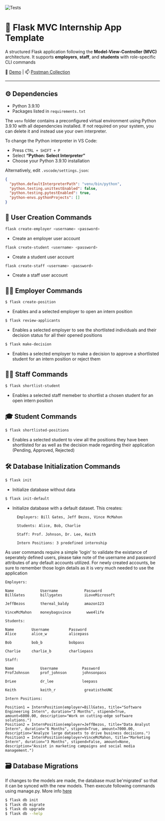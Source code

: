 ![Tests](https://github.com/uwidcit/flaskmvc/actions/workflows/dev.yml/badge.svg)

# 🧱 Flask MVC Internship App Template

A structured Flask application following the **Model-View-Controller (MVC)** architecture. It supports **employers**, **staff**, and **students** with role-specific CLI commands

🔗 [Demo](https://dcit-flaskmvc.herokuapp.com/) | 📫 [Postman Collection](https://documenter.getpostman.com/view/583570/2s83zcTnEJ)

---

## ⚙️ Dependencies

- Python 3.9.10
- Packages listed in `requirements.txt`

The `venv` folder contains a preconfigured virtual environment using Python 3.9.10 with all dependencies installed. If not required on your system, you can delete it and instead use your own interpreter.

To change the Python interpreter in VS Code:

- Press `CTRL + SHIFT + P`
- Select **“Python: Select Interpreter”**
- Choose your Python 3.9.10 installation

Alternatively, edit `.vscode/settings.json`:

```json
{
  "python.defaultInterpreterPath": "venv/bin/python",
  "python.testing.unittestEnabled": false,
  "python.testing.pytestEnabled": true,
  "python-envs.pythonProjects": []
}
```

## 👥 User Creation Commands

```bash
flask create-employer <username> <password>
```
- Create an employer user account

```bash
flask create-student <username> <password>
```
- Create a student user account

```bash
flask create-staff <username> <password>
```
- Create a staff user account

## 🧑‍💼 Employer Commands

```bash
$ flask create-position
```
- Enables and a selected employer to open an intern position

```bash
$ flask review-applicants
```
- Enables a selected employer to see the shortlisted individuals and their decision status for all their opened positions

```bash
$ flask make-decision
```
- Enables a selected employer to make a decision to approve a shortlisted student for an intern position or reject them

## 🧑‍🏫 Staff Commands

```bash
$ flask shortlist-student
```
- Enables a selected staff memeber to shortlist a chosen student for an open intern position

## 🎓 Student Commands

```bash
$ flask shortlisted-positions
```
- Enables a selected student to view all the positions they have been shortlisted for as well as the decision made regarding their application (Pending, Approved, Rejected)

## 🛠️ Database Initialization Commands

```bash
$ flask init
```
- Initialize database without data

```bash
$ flask init-default
```
- Initialize database with a default dataset. This creates:

        Employers: Bill Gates, Jeff Bezos, Vince McMahon

        Students: Alice, Bob, Charlie

        Staff: Prof. Johnson, Dr. Lee, Keith

        Intern Positions: 3 predefined internship

As user commands require a simple 'login' to validate the existance of seperately defined users, please take note of the username and password attributes of any default accounts utilized. For newly created accounts, be sure to remember those login details as it is very much needed to use the application

```
Employers:

Name            Username            Password
BillGates       billygates          iLoveMicrosoft

JeffBezos       thereal_baldy       amazon123

VinceMcMahon    moneybagsvince       wwe4life
```

```
Students:

Name        Username         Password
Alice       alice_w          alicepass

Bob         bob_b            bobpass

Charlie     charlie_b        charliepass
```

```
Staff:

Name            Username           Password
ProfJohnson     prof_johnson       johnsonpass

DrLee           dr_lee             leepass

Keith           keith_r             greatistheUNC
```

```
Intern Positions:

Position1 = InternPosition(employer=BillGates, title="Software Engineering Intern", duration="3 Months", stipend=True, amount=6000.00, description="Work on cutting-edge software solutions.")
Position2 = InternPosition(employer=JeffBezos, title="Data Analyst Intern", duration="6 Months", stipend=True, amount=7000.00, description="Analyze large datasets to drive business decisions.")
Position3 = InternPosition(employer=VinceMcMahon, title="Marketing Intern", duration="3 Months", stipend=False, amount=None, description="Assist in marketing campaigns and social media management.")
```

## 🗃️ Database Migrations
If changes to the models are made, the database must be'migrated' so that it can be synced with the new models.
Then execute following commands using manage.py. More info [here](https://flask-migrate.readthedocs.io/en/latest/)

```bash
$ flask db init
$ flask db migrate
$ flask db upgrade
$ flask db --help
```
